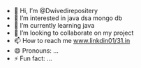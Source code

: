 - 👋 Hi, I’m @Dwivedirepositery
- 👀 I’m interested in java dsa mongo db 
- 🌱 I’m currently learning java
- 💞️ I’m looking to collaborate on my project
- 📫 How to reach me  www.linkdin01/31.in
- 😄 Pronouns: ...
- ⚡ Fun fact: ...

<!---
Dwivedirepositery/Dwivedirepositery is a ✨ special ✨ repository because its `README.md` (this file) appears on your GitHub profile.
You can click the Preview link to take a look at your changes.
--->
